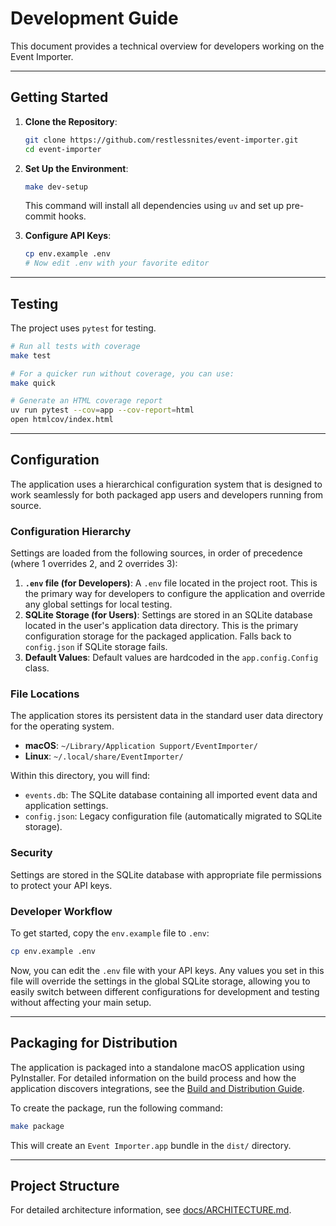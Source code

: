 # Development Guide

This document provides a technical overview for developers working on the Event Importer.

---

## Getting Started

1. **Clone the Repository**:

    ```bash
    git clone https://github.com/restlessnites/event-importer.git
    cd event-importer
    ```

2. **Set Up the Environment**:

    ```bash
    make dev-setup
    ```

    This command will install all dependencies using `uv` and set up pre-commit hooks.

3. **Configure API Keys**:

    ```bash
    cp env.example .env
    # Now edit .env with your favorite editor
    ```

---

## Testing

The project uses `pytest` for testing.

```bash
# Run all tests with coverage
make test

# For a quicker run without coverage, you can use:
make quick

# Generate an HTML coverage report
uv run pytest --cov=app --cov-report=html
open htmlcov/index.html
```

---

## Configuration

The application uses a hierarchical configuration system that is designed to work seamlessly for both packaged app users and developers running from source.

### Configuration Hierarchy

Settings are loaded from the following sources, in order of precedence (where 1 overrides 2, and 2 overrides 3):

1. **`.env` file (for Developers)**: A `.env` file located in the project root. This is the primary way for developers to configure the application and override any global settings for local testing.
2. **SQLite Storage (for Users)**: Settings are stored in an SQLite database located in the user's application data directory. This is the primary configuration storage for the packaged application. Falls back to `config.json` if SQLite storage fails.
3. **Default Values**: Default values are hardcoded in the `app.config.Config` class.

### File Locations

The application stores its persistent data in the standard user data directory for the operating system.

- **macOS**: `~/Library/Application Support/EventImporter/`
- **Linux**: `~/.local/share/EventImporter/`

Within this directory, you will find:

- `events.db`: The SQLite database containing all imported event data and application settings.
- `config.json`: Legacy configuration file (automatically migrated to SQLite storage).

### Security

Settings are stored in the SQLite database with appropriate file permissions to protect your API keys.

### Developer Workflow

To get started, copy the `env.example` file to `.env`:

```bash
cp env.example .env
```

Now, you can edit the `.env` file with your API keys. Any values you set in this file will override the settings in the global SQLite storage, allowing you to easily switch between different configurations for development and testing without affecting your main setup.

---

## Packaging for Distribution

The application is packaged into a standalone macOS application using PyInstaller. For detailed information on the build process and how the application discovers integrations, see the [Build and Distribution Guide](BUILD_PROCESS.md).

To create the package, run the following command:

```bash
make package
```

This will create an `Event Importer.app` bundle in the `dist/` directory.

---

## Project Structure

For detailed architecture information, see [docs/ARCHITECTURE.md](ARCHITECTURE.md).
